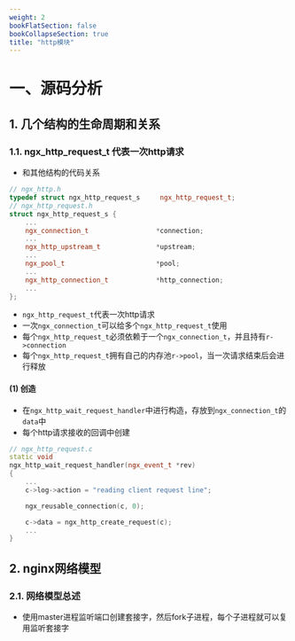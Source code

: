 ```yaml
---
weight: 2
bookFlatSection: false
bookCollapseSection: true
title: "http模块"
---
```


# 一、源码分析

## 1. 几个结构的生命周期和关系

### 1.1. ngx_http_request_t 代表一次http请求

- 和其他结构的代码关系

```cpp
// ngx_http.h
typedef struct ngx_http_request_s     ngx_http_request_t;
// ngx_http_request.h
struct ngx_http_request_s {
    ...
    ngx_connection_t                 *connection;
    ...
    ngx_http_upstream_t              *upstream;
    ...
    ngx_pool_t                       *pool;
    ...
    ngx_http_connection_t            *http_connection;
    ...
};
```

- `ngx_http_request_t`代表一次http请求
- 一次`ngx_connection_t`可以给多个`ngx_http_request_t`使用
- 每个`ngx_http_request_t`必须依赖于一个`ngx_connection_t`，并且持有`r->connection`
- 每个`ngx_http_request_t`拥有自己的内存池`r->pool`，当一次请求结束后会进行释放

#### (1) 创造

- 在`ngx_http_wait_request_handler`中进行构造，存放到`ngx_connection_t`的`data`中
- 每个http请求接收的回调中创建

```cpp
// ngx_http_request.c
static void
ngx_http_wait_request_handler(ngx_event_t *rev)
{
    ...
    c->log->action = "reading client request line";

    ngx_reusable_connection(c, 0);

    c->data = ngx_http_create_request(c);
    ...
}
```

## 2. nginx网络模型

### 2.1. 网络模型总述

- 使用master进程监听端口创建套接字，然后fork子进程，每个子进程就可以复用监听套接字
